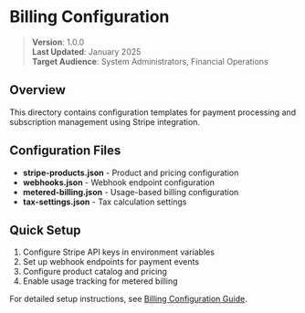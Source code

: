 # Billing Configuration

> **Version**: 1.0.0  
> **Last Updated**: January 2025  
> **Target Audience**: System Administrators, Financial Operations  

## Overview

This directory contains configuration templates for payment processing and subscription management using Stripe integration.

## Configuration Files

- **stripe-products.json** - Product and pricing configuration
- **webhooks.json** - Webhook endpoint configuration
- **metered-billing.json** - Usage-based billing configuration
- **tax-settings.json** - Tax calculation settings

## Quick Setup

1. Configure Stripe API keys in environment variables
2. Set up webhook endpoints for payment events
3. Configure product catalog and pricing
4. Enable usage tracking for metered billing

For detailed setup instructions, see [Billing Configuration Guide](../../configuration/BILLING.md).